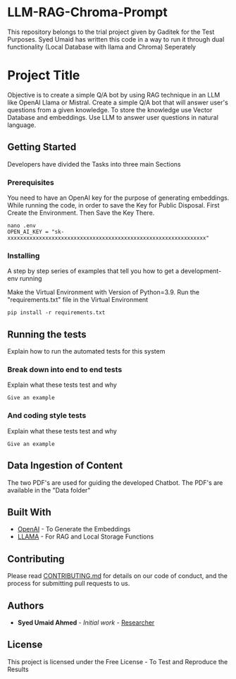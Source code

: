# LLM-RAG-Chroma-Prompt
This repository belongs to the trial project given by Gaditek for the Test Purposes. Syed Umaid has written this code in a way to run it through dual functionality (Local Database with llama and Chroma) Seperately

# Project Title

Objective is to create a simple Q/A bot by using RAG technique in an LLM like OpenAI Llama or Mistral. Create a simple Q/A bot that will answer user's
questions from a given knowledge. To store the knowledge use Vector Database and embeddings. Use LLM to answer user questions in natural language.


## Getting Started
Developers have divided the Tasks into three main Sections 

### Prerequisites

You need to have an OpenAI key for the purpose of generating embeddings. While running the code, in order to save the Key for Public Disposal. First Create the Environment. Then Save the Key There.

```
nano .env
OPEN_AI_KEY = "sk-xxxxxxxxxxxxxxxxxxxxxxxxxxxxxxxxxxxxxxxxxxxxxxxxxxxxxxxxxxxxxxx"
```

### Installing

A step by step series of examples that tell you how to get a development-env running

Make the Virtual Environment with Version of Python=3.9. Run the "requirements.txt" file in the Virtual Environment

```
pip install -r requirements.txt
```



## Running the tests

Explain how to run the automated tests for this system

### Break down into end to end tests

Explain what these tests test and why

```
Give an example
```

### And coding style tests

Explain what these tests test and why

```
Give an example
```

## Data Ingestion of Content

The two PDF's are used for guiding the developed Chatbot. The PDF's are available in the "Data folder"

## Built With

* [OpenAI](http://www.dropwizard.io/1.0.2/docs/) - To Generate the Embeddings
* [LLAMA](https://docs.llamaindex.ai/en/stable/) - For RAG and Local Storage Functions

## Contributing

Please read [CONTRIBUTING.md](https://gist.github.com/PurpleBooth/b24679402957c63ec426) for details on our code of conduct, and the process for submitting pull requests to us.


## Authors

* **Syed Umaid Ahmed** - *Initial work* - [Researcher](https://github.com/SyedUmaidAhmed)


## License

This project is licensed under the Free License - To Test and Reproduce the Results

